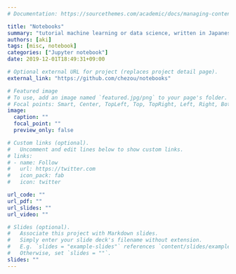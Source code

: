 ```yaml
---
# Documentation: https://sourcethemes.com/academic/docs/managing-content/

title: "Notebooks"
summary: "tutorial machine learning or data science, written in Japanese"
authors: [aki]
tags: [misc, notebook]
categories: ["Jupyter notebook"]
date: 2019-12-01T18:49:31+09:00

# Optional external URL for project (replaces project detail page).
external_link: "https://github.com/chezou/notebooks"

# Featured image
# To use, add an image named `featured.jpg/png` to your page's folder.
# Focal points: Smart, Center, TopLeft, Top, TopRight, Left, Right, BottomLeft, Bottom, BottomRight.
image:
  caption: ""
  focal_point: ""
  preview_only: false

# Custom links (optional).
#   Uncomment and edit lines below to show custom links.
# links:
# - name: Follow
#   url: https://twitter.com
#   icon_pack: fab
#   icon: twitter

url_code: ""
url_pdf: ""
url_slides: ""
url_video: ""

# Slides (optional).
#   Associate this project with Markdown slides.
#   Simply enter your slide deck's filename without extension.
#   E.g. `slides = "example-slides"` references `content/slides/example-slides.md`.
#   Otherwise, set `slides = ""`.
slides: ""
---
```

